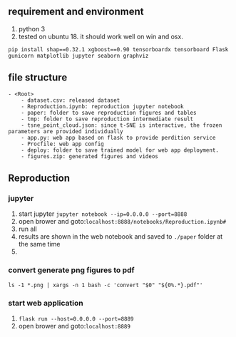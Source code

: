 ## requirement and environment
1. python 3
2. tested on ubuntu 18. it should work well on win and osx.
```
pip install shap==0.32.1 xgboost==0.90 tensorboardx tensorboard Flask gunicorn matplotlib jupyter seaborn graphviz
```

## file structure
```
- <Root>
    - dataset.csv: released dataset
    - Reproduction.ipynb: reproduction jupyter notebook
    - paper: folder to save reproduction figures and tables
    - tmp: folder to save reproduction intermediate result
    - tsne_point_cloud.json: since t-SNE is interactive, the frozen parameters are provided individually
    - app.py: web app based on flask to provide perdition service
    - Procfile: web app config
    - deploy: folder to save trained model for web app deployment.
    - figures.zip: generated figures and videos
```

## Reproduction

### jupyter
1. start jupyter `jupyter notebook --ip=0.0.0.0 --port=8888`
2. open brower and goto:`localhost:8888/notebooks/Reproduction.ipynb#`
3. run all
4. results are shown in the web notebook and saved to `./paper` folder at the same time
5. 

### convert generate png figures to pdf
```
ls -1 *.png | xargs -n 1 bash -c 'convert "$0" "${0%.*}.pdf"'
```
### start web application

1. `flask run --host=0.0.0.0 --port=8889`
2. open brower and goto:`localhost:8889`

